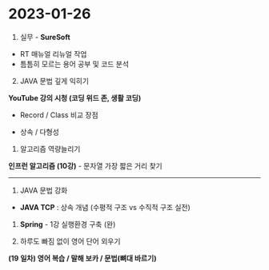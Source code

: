 # 2023-01-26
1. 실무 - **SureSoft**

- RT 매뉴얼 리뉴얼 작업
- 틈틈히 모르는 용어 공부 및 코드 분석

 2.  JAVA 문법 깊게 익히기

 **YouTube 강의 시청 (코딩 위드 존, 생활 코딩)**

 - Record / Class 비교 장점 

 - 상속 / 다형성

1. 알고리즘 역량늘리기

**인프런 알고리즘 (10강)** - 문자열 가장 짧은 거리 찾기
****

1. JAVA 문법 강화

 - **JAVA TCP** : 상속 개념 (수평적 구조 vs 수직적 구조 실전)

1. **Spring** - 1강 실행환경 구축 (완)

1.  하루도 빠짐 없이 영어 단어 외우기

 **(19 일차) 영어 복습 / 말해 보카 / 문법(뼈대 바르기)**
